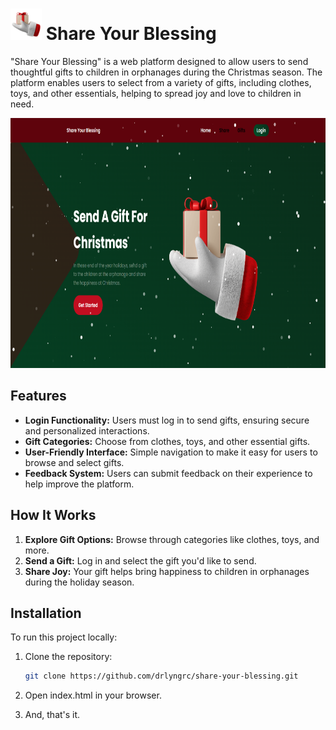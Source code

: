 # <img src="Source Code/assets/img/home.png" alt="Share Your Blessing Icon" width="50" height="50"> Share Your Blessing

"Share Your Blessing" is a web platform designed to allow users to send thoughtful gifts to children in orphanages during the Christmas season. The platform enables users to select from a variety of gifts, including clothes, toys, and other essentials, helping to spread joy and love to children in need.

<div align="center"><img src="Source Code/assets/img/sample.png" alt="PINDOT main" width="680" height="400">  </div>

## Features

- **Login Functionality:** Users must log in to send gifts, ensuring secure and personalized interactions.
- **Gift Categories:** Choose from clothes, toys, and other essential gifts.
- **User-Friendly Interface:** Simple navigation to make it easy for users to browse and select gifts.
- **Feedback System:** Users can submit feedback on their experience to help improve the platform.

## How It Works

1. **Explore Gift Options:** Browse through categories like clothes, toys, and more.
2. **Send a Gift:** Log in and select the gift you'd like to send.
3. **Share Joy:** Your gift helps bring happiness to children in orphanages during the holiday season.

## Installation

To run this project locally:

1. Clone the repository:
   ```bash
   git clone https://github.com/drlyngrc/share-your-blessing.git

2. Open index.html in your browser. 

3. And, that's it.
